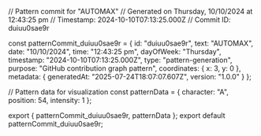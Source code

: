 // Pattern commit for "AUTOMAX"
// Generated on Thursday, 10/10/2024 at 12:43:25 pm
// Timestamp: 2024-10-10T07:13:25.000Z
// Commit ID: duiuu0sae9r

const patternCommit_duiuu0sae9r = {
  id: "duiuu0sae9r",
  text: "AUTOMAX",
  date: "10/10/2024",
  time: "12:43:25 pm",
  dayOfWeek: "Thursday",
  timestamp: "2024-10-10T07:13:25.000Z",
  type: "pattern-generation",
  purpose: "GitHub contribution graph pattern",
  coordinates: {
    x: 3,
    y: 0
  },
  metadata: {
    generatedAt: "2025-07-24T18:07:07.607Z",
    version: "1.0.0"
  }
};

// Pattern data for visualization
const patternData = {
  character: "A",
  position: 54,
  intensity: 1
};

export { patternCommit_duiuu0sae9r, patternData };
export default patternCommit_duiuu0sae9r;
